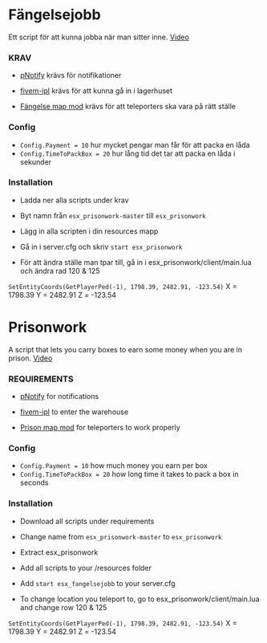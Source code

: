 # Fängelsejobb
Ett script för att kunna jobba när man sitter inne.
[Video](https://youtu.be/51Cau-kSsrI)
### KRAV

 - [pNotify](https://github.com/Nick78111/pNotify) krävs för notifikationer
 
 - [fivem-ipl](https://github.com/ESX-PUBLIC/fivem-ipl) krävs för att kunna gå in i lagerhuset
 
 - [Fängelse map mod](https://www.gta5-mods.com/maps/jail-stuart688) krävs för att teleporters ska vara på rätt ställe

### Config

 - ```Config.Payment = 10``` hur mycket pengar man får för att packa en låda
 - ```Config.TimeToPackBox = 20``` hur lång tid det tar att packa en låda i sekunder

### Installation

 - Ladda ner alla scripts under krav
 
 - Byt namn från ```esx_prisonwork-master``` till ```esx_prisonwork```
 
 - Lägg in alla scripten i din resources mapp
 
 - Gå in i server.cfg och skriv ``` start esx_prisonwork ```
 
 - För att ändra ställe man tpar till, gå in i esx_prisonwork/client/main.lua och ändra rad 120 & 125 
 
 ``` SetEntityCoords(GetPlayerPed(-1), 1798.39, 2482.91, -123.54) ``` X = 1798.39 Y = 2482.91 Z = -123.54 

# Prisonwork
A script that lets you carry boxes to earn some money when you are in prison.
[Video](https://youtu.be/51Cau-kSsrI)

### REQUIREMENTS

 - [pNotify](https://github.com/Nick78111/pNotify) for notifications
 
 - [fivem-ipl](https://github.com/ESX-PUBLIC/fivem-ipl) to enter the warehouse
 
 - [Prison map mod](https://www.gta5-mods.com/maps/jail-stuart688) for teleporters to work properly

### Config

 - ```Config.Payment = 10``` how much money you earn per box
 - ```Config.TimeToPackBox = 20``` how long time it takes to pack a box in seconds

### Installation

 - Download all scripts under requirements
 
 - Change name from ```esx_prisonwork-master``` to ```esx_prisonwork```
 
 - Extract esx_prisonwork
 
 - Add all scripts to your /resources folder
 
 - Add ``` start esx_fangelsejobb ``` to your server.cfg
 
 - To change location you teleport to, go to esx_prisonwork/client/main.lua and change row 120 & 125 
 
 ``` SetEntityCoords(GetPlayerPed(-1), 1798.39, 2482.91, -123.54) ``` X = 1798.39 Y = 2482.91 Z = -123.54 
